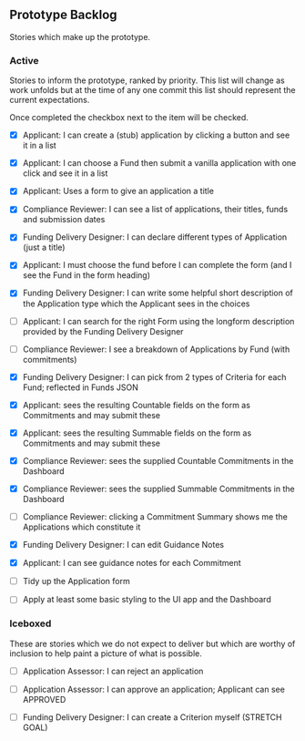 
## Prototype Backlog

Stories which make up the prototype.

### Active

Stories to inform the prototype, ranked by priority. This list will change as work unfolds but at
the time of any one commit this list should represent the current expectations.

Once completed the checkbox next to the item will be checked.

- [x] Applicant: I can create a (stub) application by clicking a button and see it in a list

- [x] Applicant: I can choose a Fund then submit a vanilla application with one click and see it in a list

- [x] Applicant: Uses a form to give an application a title

- [x] Compliance Reviewer: I can see a list of applications, their titles, funds and submission dates

- [x] Funding Delivery Designer: I can declare different types of Application (just a title)

- [x] Applicant: I must choose the fund before I can complete the form (and I see the Fund in the form heading)

- [x] Funding Delivery Designer: I can write some helpful short description of the Application type which the Applicant sees in the choices

- [ ] Applicant: I can search for the right Form using the longform description provided by the Funding Delivery Designer

- [ ] Compliance Reviewer: I see a breakdown of Applications by Fund (with commitments)

- [x] Funding Delivery Designer: I can pick from 2 types of Criteria for each Fund; reflected in Funds JSON

- [x] Applicant: sees the resulting Countable fields on the form as Commitments and may submit these

- [x] Applicant: sees the resulting Summable fields on the form as Commitments and may submit these

- [x] Compliance Reviewer: sees the supplied Countable Commitments in the Dashboard

- [x] Compliance Reviewer: sees the supplied Summable Commitments in the Dashboard

- [ ] Compliance Reviewer: clicking a Commitment Summary shows me the Applications which constitute it

- [x] Funding Delivery Designer: I can edit Guidance Notes

- [x] Applicant: I can see guidance notes for each Commitment

- [ ] Tidy up the Application form

- [ ] Apply at least some basic styling to the UI app and the Dashboard

### Iceboxed

These are stories which we do not expect to deliver but which are worthy of inclusion to help
paint a picture of what is possible.

- [ ] Application Assessor: I can reject an application

- [ ] Application Assessor: I can approve an application; Applicant can see APPROVED

- [ ] Funding Delivery Designer: I can create a Criterion myself (STRETCH GOAL)
